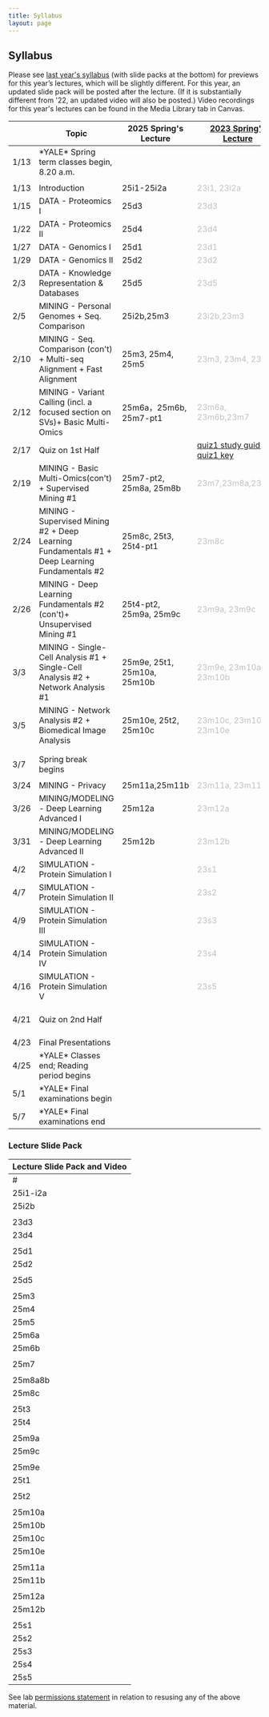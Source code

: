 ```yaml
---
title: Syllabus
layout: page
---
```



## Syllabus

Please see [last year's syllabus](http://cbb752b23.gersteinlab.org/syllabus) (with slide packs at the bottom) for previews for this year’s lectures, which will be slightly different. For this year, an updated slide pack will be posted after the lecture. (If it is substantially different from '22, an updated video will also be posted.) Video recordings for this year's lectures can be found in the Media Library tab in Canvas.

|      | Topic                                                                                                 | 2025 Spring's Lecture | [2023 Spring's Lecture](https://cbb752b23.gersteinlab.org/syllabus)      | Comment                                                                                                                 | Lecture Summary |
| ---- | ----------------------------------------------------------------------------------------------------- | --------------------- | ------------------------------------------------------------------------ | ----------------------------------------------------------------------------------------------------------------------- | --------------- |
| 1/13 | \*YALE\* Spring term classes begin, 8.20 a.m.                                                         |                       |                                                                          |                                                                                                                         |                 |
|      |                                                                                                       |                       |                                                                          |                                                                                                                         |                 |
| 1/13 | Introduction                                                                                          | 25i1-25i2a            | <span style="color:silver">23i1, 23i2a</span>                            |                                                                                                                         |                 |
| 1/15 | DATA - Proteomics I                                                                                   | 25d3                  | <span style="color:silver">23d3</span>                                   | [Suggested Reading](https://files.gersteinlab.org/public-docs/2025/01.23/Proteomics-suggested-reading&study-guide.docx) |  [25d3](http://files2.gersteinlab.org/public-docs/2025/02.11/25d3.pdf)               |
| 1/22 | DATA - Proteomics II                                                                                  | 25d4                  | <span style="color:silver">23d4</span>                                   | [Suggested Reading](https://files.gersteinlab.org/public-docs/2025/01.23/Proteomics-suggested-reading&study-guide.docx) |   [25d4](http://files2.gersteinlab.org/public-docs/2025/02.11/25d4.pdf)              |	
| 1/27 | DATA - Genomics I                                                                                     | 25d1                  | <span style="color:silver">23d1</span>                                   |                                                                                                                         | [25d1](http://files2.gersteinlab.org/public-docs/2025/02.10/CBB752_25d1.pdf)                |
| 1/29 | DATA - Genomics II                                                                                    | 25d2                  | <span style="color:silver">23d2</span>                                   |                                                                                                                         | [25d2](http://files2.gersteinlab.org/public-docs/2025/02.10/CBB752_25d2.pdf)                |
| 2/3  | DATA - Knowledge Representation & Databases                                                           | 25d5                  | <span style="color:silver">23d5</span>                                   |                                                                                                                         |  [25d5](http://files2.gersteinlab.org/public-docs/2025/02.10/CBB752_25d5.pdf)               |
| 2/5  | MINING - Personal Genomes + Seq. Comparison                                                           | 25i2b,25m3            | <span style="color:silver"> 23i2b,23m3</span>                            |                                                                                                                          |    [25i2b](http://files2.gersteinlab.org/public-docs/2025/02.13/25i2b.pdf), [25m3-part1](http://files2.gersteinlab.org/public-docs/2025/02.13/25m3-part1.pdf)             |
| 2/10 | MINING - Seq. Comparison (con't) + Multi-seq Alignment + Fast Alignment                               | 25m3, 25m4, 25m5            | <span style="color:silver">23m3, 23m4, 23m5 </span>                      |                                                                                                                        |  [25m3-part2](https://files.gersteinlab.org/public-docs/2025/03.31/25m3-part2.pdf),[25m4](https://files.gersteinlab.org/public-docs/2025/03.31/25m4.pdf),[25m5](https://files.gersteinlab.org/public-docs/2025/03.31/25m5.pdf)            |
| 2/12 | MINING - Variant Calling (incl. a focused section on SVs)+ Basic Multi-Omics | 25m6a，25m6b, 25m7-pt1                      | <span style="color:silver">23m6a, 23m6b,23m7</span>                |                                                                                                                         |                 |
| 2/17 | Quiz on 1st Half                                                                                      |                               |                                                                                                                         [quiz1 study guide](https://files.gersteinlab.org/public-docs/2025/02.12/quiz1_study_guide.pdf), [quiz1 key](https://files.gersteinlab.org/public-docs/2025/04.14/2025-quiz1-Keys.pdf)                    |                                             |                 |
| 2/19 | MINING - Basic Multi-Omics(con't) + Supervised Mining #1 | 25m7-pt2, 25m8a, 25m8b                      | <span style="color:silver">23m7,23m8a,23m8b</span>                            |                                                                                                                         |                 |
| 2/24 | MINING - Supervised Mining #2 + Deep Learning Fundamentals #1 + Deep Learning Fundamentals #2 					| 25m8c, 25t3, 25t4-pt1                     | <span style="color:silver">23m8c</span>                            |                                                                                                                         |  [25m8c](https://files.gersteinlab.org/public-docs/2025/04.02/25m8c.pdf), [25t3](https://files.gersteinlab.org/public-docs/2025/04.02/25t3.pdf)               |
| 2/26 | MINING - Deep Learning Fundamentals #2 (con't)+ Unsupervised Mining #1		| 25t4-pt2, 25m9a, 25m9c                     | <span style="color:silver">23m9a, 23m9c</span>                           |                                                                                                                         | [25t4-pt2](https://files.gersteinlab.org/public-docs/2025/04.02/25t4-part2.pdf), [25m9a](https://files.gersteinlab.org/public-docs/2025/04.02/25m9a.pdf), [25m9c](https://files.gersteinlab.org/public-docs/2025/04.02/25m9c.pdf)               |
| 3/3  | MINING - Single-Cell Analysis #1 + Single-Cell Analysis #2 +    Network Analysis #1  |  25m9e, 25t1, 25m10a, 25m10b                     | <span style="color:silver">23m9e, 23m10a, 23m10b </span>                                   |                                                                                                                         |                 |
| 3/5  | MINING - Network Analysis #2 + Biomedical Image Analysis 										|  25m10e, 25t2, 25m10c                     | <span style="color:silver">23m10c, 23m10d, 23m10e</span> |                                                                                                                         |          [25m10e](http://files2.gersteinlab.org/public-docs/2025/04.02/25m10e_lecture_summary.pdf), [25t2](http://files2.gersteinlab.org/public-docs/2025/04.02/25t2_lecture_summary.pdf), [25m10c](http://files2.gersteinlab.org/public-docs/2025/04.02/25m10c_lecture_summary.pdf)         |
|      |                                                                                                       |                       |                                                                          |                                                                                                                         |                 |
|      |                                                                                                       |                       |                                                                          |                                                                                                                         |                 |
| 3/7  | Spring break begins                                                                                   |                       |                                                                          |                                                                                                                         |                 |
|      |                                                                                                       |                       |                                                                          |                                                                                                                         |                 |
| 3/24 | MINING - Privacy                                                                                      |25m11a,25m11b                        | <span style="color:silver">23m11a, 23m11b</span>                         |                                                                                                                         |                 |
| 3/26 | MINING/MODELING - Deep Learning Advanced I                                                            |25m12a                       | <span style="color:silver">23m12a</span>                                 |                                                                                                                         |             [25m12a](https://files.gersteinlab.org/public-docs/2025/04.18/15m12a.pdf)    |
| 3/31 | MINING/MODELING - Deep Learning Advanced II                                                           |25m12b                       | <span style="color:silver">23m12b</span>                                 |                                                                                                                         |              [25m12b](https://files.gersteinlab.org/public-docs/2025/04.18/15m12b.pdf)    |
| 4/2  | SIMULATION - Protein Simulation I                                                                     |                       | <span style="color:silver">23s1</span>                                   |                                                                                                                         |                 |
| 4/7  | SIMULATION - Protein Simulation II                                                                    |                       | <span style="color:silver">23s2</span>                                   |                                                                                                                         |                 |
| 4/9  | SIMULATION - Protein Simulation III                                                                   |                       | <span style="color:silver">23s3</span>                                   |                                                                                                                         |                 |
| 4/14 | SIMULATION - Protein Simulation IV                                                                    |                       | <span style="color:silver">23s4</span>                                   |                                                                                                                         |                 |
| 4/16 | SIMULATION - Protein Simulation V                                                                     |                       | <span style="color:silver">23s5</span>                                   |                                                                                                                         |                 |
| 4/21 | Quiz on 2nd Half                                                                                      |                       |                                                                          |                                                                                                                  [quiz2 study guide](https://files.gersteinlab.org/public-docs/2025/04.14/2025-quiz2-guide.pdf)       |                 |
| 4/23 | Final Presentations                                                                                   |                       |                                                                          |                                                                                                                         |                 |
| 4/25 | \*YALE\* Classes end; Reading period begins                                                           |                       |                                                                          |                                                                                                                         |                 |
| 5/1  | \*YALE\* Final examinations begin                                                                     |                       |                                                                          |                                                                                                                         |                 |
| 5/7  | \*YALE\* Final examinations end                                                                       |                       |                                                                          |                                                                                                                         |


### Lecture Slide Pack

| Lecture Slide Pack and Video |
| ---------------------------- |
| #                            | Topic | PDF | PPT | Youtube (‘21) | MPEG |
| 25i1-i2a                          | Introduction to Biomedical Data Science & Introduction to Personal Genomes | [x](https://files.gersteinlab.org/public-docs/2025/02.10/cbb752b25-25i1-25i2a--intro-course-n-personal-genomes.pdf) | [x](https://files.gersteinlab.org/public-docs/2025/01.23/cbb752b25-25i1-25i2a--intro-course-n-personal-genomes.pptx) | [I1](https://youtu.be/0B9BYt5bV84)，[I2a](https://youtu.be/K_Q-17uWlxo) | [25i1-i2a](https://files.gersteinlab.org/public-docs/2025/03.03/cbb752b25-25i1-25i2a--intro-course-n-personal-genomes.mp4)|
| 25i2b                        | An Individual's Perspective on Personal Genomes | [x](https://files.gersteinlab.org/public-docs/2025/02.10/Zimmer_25i2b.pdf) | [x](https://files.gersteinlab.org/public-docs/2025/02.10/Zimmer_25i2b.pptx) | [](https://youtu.be/0qDgfrPY180)[I2b](https://youtu.be/0qDgfrPY180) | [](http://files.gersteinlab.org/media/videos/BioDataSciMiningModeling_Lecture_default_cbb752b21_24feb21_Carl_Zimmer_Personal_Genome.mp4)[i2b](http://files.gersteinlab.org/media/videos/BioDataSciMiningModeling_Lecture_default_cbb752b21_24feb21_Carl_Zimmer_Personal_Genome.mp4) |
|                              |  |  |  |  |  |
| 23d3                         | DATA - Proteomics I - Proteins | [x](https://files.gersteinlab.org/public-docs/2025/01.23/CBB752-25d3-Proteins.pdf) |  | [D3](https://youtu.be/sH_FU9GlwU8) |  |
| 23d4                         | DATA - Proteomics II - Structure | [x](https://files.gersteinlab.org/public-docs/2025/01.23/CBB752-25d4-Structure.pdf) |  | [D4](https://youtu.be/S9uSLQ0qf08) |  |
|                              |  |  |  |  |  |
| 25d1                         | DATA - Genomics I | [x](https://files.gersteinlab.org/public-docs/2025/01.29/250127_Genomics_I.pdf) |  | [](https://www.youtube.com/watch?v=1Ns--G_v4pY&t=3359s)[D1](https://www.youtube.com/watch?v=1Ns--G_v4pY&t=3359s) | [](http://files.gersteinlab.org/media/videos/BioDataSciMiningModeling_0203.mp4)[D1](http://files.gersteinlab.org/media/videos/BioDataSciMiningModeling_0203.mp4) |
| 25d2                         | DATA - Genomics II | [x](https://files.gersteinlab.org/public-docs/2025/01.29/250129_Genomics_II.key.pdf) |  | [](https://www.youtube.com/watch?v=XYxxfF1O0Y4)[D2](https://www.youtube.com/watch?v=XYxxfF1O0Y4) | [](http://files.gersteinlab.org/media/videos/BioDataSciMiningModeling_0208.mp4)[D2](http://files.gersteinlab.org/media/videos/BioDataSciMiningModeling_0208.mp4) |
|                              |  |  |  |  |  |
| 25d5                         | Knowledge Representation & Databases | [x](https://files.gersteinlab.org/public-docs/2025/02.04/cbb752-25d5-ClinicalDB_Cheung_v5.pdf) |  | [](https://youtu.be/zhiUTJNGhvw)[D5](https://youtu.be/zhiUTJNGhvw) | [](http://files.gersteinlab.org/media/videos/BioDataSciMiningModeling_0217.mp4)[D5](http://files.gersteinlab.org/media/videos/BioDataSciMiningModeling_0217.mp4) |
|                              |  |  |  |  |  |
| 25m3                         | Sequence Comparison | [x](https://files.gersteinlab.org/public-docs/2025/02.11/cbb752-25m3-seqcmp.pdf) | [x](https://files.gersteinlab.org/public-docs/2025/02.11/cbb752-25m3-seqcmp.pptx) | [](https://youtu.be/vIhskcQH2m0)[M3](https://youtu.be/vIhskcQH2m0) | [M3](http://files.gersteinlab.org/media/videos/BioDataSciMiningModeling-Lecture_default.cbb752b21-1mar21.03-seqcmp.reencode.onweb.mp4) |
| 25m4                         | Multiple Sequence Comparison | [x](https://files.gersteinlab.org/public-docs/2025/02.11/cbb752-25m4-multiseq.pdf) | [x](https://files.gersteinlab.org/public-docs/2025/02.11/cbb752-25m4-multiseq.pptx) | [](https://youtu.be/1n8wIPTOYPY)[M4](https://youtu.be/1n8wIPTOYPY) | [M4](http://files.gersteinlab.org/media/videos/BioDataSciMiningModeling-Lecture_default.cbb752b21-1mar21.04-multiseq.reencode.onweb.mp4) |
| 25m5                         | Fast Alignment | [x](https://files.gersteinlab.org/public-docs/2025/02.11/cbb752-25m5-fastalign.pdf) | [x](https://files.gersteinlab.org/public-docs/2025/02.11/cbb752-25m5-fastalign.pptx) | [](https://youtu.be/G7JQUGnpx_Q)[M5](https://youtu.be/G7JQUGnpx_Q) | [M5](http://files.gersteinlab.org/media/videos/BioDataSciMiningModeling-Lecture_default.cbb752b21-3mar21.05-fast-alignment.onweb.mp4) |
| 25m6a                        | Variant Identification | [x](https://files.gersteinlab.org/public-docs/2025/02.12/cbb752-25m6a-SNVs-SVs.pdf) | [x](https://files.gersteinlab.org/public-docs/2025/02.12/cbb752-25m6a-SNVs-SVs.pptx)  | [](https://youtu.be/r_Wj3mQS5Rg)[M6a](https://youtu.be/r_Wj3mQS5Rg) | [M6a](http://files.gersteinlab.org/media/videos/BioDataSciMiningModeling-Lecture_default.cbb752b21-3mar21.06-SNVs-SVs.onweb.mp4) |
| 25m6b                        | 1000 Genome + PCAWG summary | [x](https://files.gersteinlab.org/public-docs/2025/02.12/cbb752-25m6b-1000G-PCAWG.pdf)  | [x](https://files.gersteinlab.org/public-docs/2025/02.12/cbb752-25m6b-1000G-PCAWG.pptx) | [](https://youtu.be/W_9PMdrVcoU)[M6b](https://youtu.be/W_9PMdrVcoU) | [M6b](http://files.gersteinlab.org/media/videos/BioDataSciMiningModeling-Lecture_default.cbb752b21-8mar21.6b-1000G-PCAWG.onweb.mp4) |
|                              |  |  |  |  |  |
| 25m7                         | Basic Pipeline Processing for Genomics & Multi-omics | [pt1](https://files.gersteinlab.org/public-docs/2025/02.12/cbb752-25m7-part1-genome-annotation-multiomics.pdf),[pt2](https://files.gersteinlab.org/public-docs/2025/03.03/cbb752-25m7-part2-genome-annotation-AS-GWAS-eQTL.pdf) | [p1](https://files.gersteinlab.org/public-docs/2025/02.12/cbb752-25m7-part1-genome-annotation-multiomics.pptx),[pt2](https://files.gersteinlab.org/public-docs/2025/02.12/cbb752-25m7-part1-genome-annotation-multiomics.pptx) | [](https://youtu.be/6518t-LZPIU)[M7](https://youtu.be/6518t-LZPIU) | [M7](http://files.gersteinlab.org/media/videos/BioDataSciMiningModeling-Lecture_default.cbb752b21-8mar21.07-multi-omics.onweb.mp4), [25m7-pt2](https://files.gersteinlab.org/public-docs/2025/03.03/cbb752-25m7-part2-genome-annotation-AS-GWAS-eQTL.mp4) |
|                              |  |  |  |  |  |
| 25m8a8b                        | Supervised Data Mining - Decision Trees | [ x](https://files.gersteinlab.org/public-docs/2025/03.03/cbb752-25m8a-25m8b--ML-supervised-ROC-DTs.pdf) | [x](https://files.gersteinlab.org/public-docs/2025/03.03/cbb752-25m8a-25m8b--ML-supervised-ROC-DTs.pptx) | [](https://youtu.be/NHXsSPkhcUI)[](https://youtu.be/NHXsSPkhcUI) | [25m8a8b](https://files.gersteinlab.org/public-docs/2025/04.11/cbb752-25m8a8b-supervised-basics-Trees.mp4) |
| 25m8c                        | Supervised Data Mining - SVMs | [x](https://files.gersteinlab.org/public-docs/2025/03.03/cbb752-25m8c-ML-supervised-SVMs.pdf) | [x](https://files.gersteinlab.org/public-docs/2025/03.03/cbb752-25m8c-ML-supervised-SVMs.pptx)| [](https://youtu.be/ag71egQPz9w)[M8c](https://youtu.be/ag71egQPz9w) | [M8c](http://files.gersteinlab.org/media/videos/BioDataSciMiningModeling-Lecture_default.cbb752b21-15mar21.8c-Supervised-mining-SVMs.onweb.mp4) |
|                              |  |  |  |  |  |
| 25t3                         | Deep Learning Fundamentals I | [x](https://files.gersteinlab.org/public-docs/2025/03.04/cbb752b25_25t3.pdf) | [x](https://files.gersteinlab.org/public-docs/2025/03.04/cbb752b25_25t3.pptx)  |  |  |
| 25t4                         | Deep Learning Fundamentals II |[x](https://files.gersteinlab.org/public-docs/2025/03.21/cbb752b25_DL_ii.pdf) | [x](https://files.gersteinlab.org/public-docs/2025/03.21/cbb752b25_DL_ii.pptx) |  |  |
|                              |  |  |  |  |  |
| 25m9a                        | Unsupervised Data Mining - Clustering | [x](https://files.gersteinlab.org/public-docs/2025/03.31/cbb752-25m9a-ML-unsupervised-clustering.pdf) | [x](https://files.gersteinlab.org/public-docs/2025/03.03/cbb752-25m9a-ML-unsupervised-clustering.pptx)| [](https://youtu.be/9hDw_aLzSPw)[M9a](https://youtu.be/9hDw_aLzSPw) | [](http://files.gersteinlab.org/media/videos/BioDataSciMiningModeling-Lecture_default.cbb752b21-15mar21.9a.Unsupervised-mining-clustering.onweb.mp4)[25m9a](https://files.gersteinlab.org/public-docs/2025/04.11/cbb752-25m9a-ML-unsupervised-clustering.mp4) |
| 25m9c                        | Unsupervised Data Mining - SVD | [x](https://files.gersteinlab.org/public-docs/2025/03.03/cbb752-25m9c--ML-unsupervised-SVD-core.pdf) | [x](https://files.gersteinlab.org/public-docs/2025/03.03/cbb752-25m9c--ML-unsupervised-SVD-core.pptx) | [](https://youtu.be/UdtzKBp8VH0)[](https://youtu.be/UdtzKBp8VH0) | [](http://files.gersteinlab.org/media/videos/BioDataSciMiningModeling-Lecture_default.cbb752b21-17mar21.09c-SVD.onweb.mp4)[25m9c](https://files.gersteinlab.org/public-docs/2025/03.17/cbb752-25m9c--ML-unsupervised-SVD-core.mp4)|
|                              |  |  |  |  |  |
| 25m9e                        | Single Cell Analysis | [x](https://files.gersteinlab.org/public-docs/2025/03.17/cbb752-25m9e-singlecell.pptx) | [x](https://files.gersteinlab.org/public-docs/2025/03.17/cbb752-25m9e-singlecell.pdf)  |  | [](http://files2.gersteinlab.org/public-docs/2023/02.22/23m9e--cbb752-MG-spr23-singlecell.mp4)[23m9e](http://files2.gersteinlab.org/public-docs/2023/02.22/23m9e--cbb752-MG-spr23-singlecell.mp4) |
| 25t1                         | Single Cell part 2 | [x](https://files.gersteinlab.org/public-docs/2025/03.24/DB_singlecell.pdf) | [x](https://files.gersteinlab.org/public-docs/2025/03.24/DB_singlecell.pptx)  |  | [](http://files.gersteinlab.org/public-docs/2023/04.27/DB_lecture.mp4)[23t1](http://files.gersteinlab.org/public-docs/2023/04.27/DB_lecture.mp4) |
|                              |  |  |  |  |  |
| 25t2                         | Image Analysis | [x](https://files.gersteinlab.org/public-docs/2025/03.10/cbb752b25_25t2.pdf) | [x](https://files.gersteinlab.org/public-docs/2025/03.10/cbb752b25_25t2.pptx) |  | |
|                              |  |  |  |  |  |
| 25m10a                       | Networks - Intro | [x](https://files.gersteinlab.org/public-docs/2025/03.17/cbb752-25m10a-networks-intro.pptx)| [x](https://files.gersteinlab.org/public-docs/2025/03.17/cbb752-25m10a-networks-intro.pdf) | [](https://youtu.be/KIEjigOPoq0)[M10a](https://youtu.be/KIEjigOPoq0) | [M10a](http://files.gersteinlab.org/media/videos/BioDataSciMiningModeling-Lecture_default.cbb752b21-17mar21.10a-network-topology-analysis.onweb.mp4) |
| 25m10b                       | Networks - Network Quantities | [x](https://files.gersteinlab.org/public-docs/2025/03.17/cbb752-25m10b-network-quantities.pptx)| [x](https://files.gersteinlab.org/public-docs/2025/03.17/cbb752-25m10b-network-quantities.pdf) | [](https://youtu.be/tmgECW9Pjoo)[M10b](https://youtu.be/tmgECW9Pjoo) | [M10b](http://files.gersteinlab.org/media/videos/BioDataSciMiningModeling-Lecture_default.cbb752b21-17mar21.10b-network-topology-analysis.onweb.mp4) |
| 25m10c                       | Networks - Network Generation Models | [x](https://files.gersteinlab.org/public-docs/2025/03.17/cbb752-25m10c-network-generation.pptx)| [x](https://files.gersteinlab.org/public-docs/2025/03.17/cbb752-25m10c-network-generation.pdf) | [](https://youtu.be/FalSiWgVF3A)[M10c](https://youtu.be/FalSiWgVF3A) | [M10c](http://files.gersteinlab.org/media/videos/BioDataSciMiningModeling-Lecture_default.cbb752b21-29mar21.10c-network-topology-analysis.onweb.mp4) |
| 25m10e                       | Networks - Network Prediction | [x](https://files.gersteinlab.org/public-docs/2025/03.17/cbb752-25m10e-network-prediction.pptx)| [x](https://files.gersteinlab.org/public-docs/2025/03.17/cbb752-25m10e-network-prediction.pdf) |  | [](http://files2.gersteinlab.org/public-docs/2023/04.13/network/23m10e--cbb752-MG-spr23-network-prediction.mp4)[](http://files2.gersteinlab.org/public-docs/2023/04.13/network/23m10e--cbb752-MG-spr23-network-prediction.mp4) [25m10e](https://files.gersteinlab.org/public-docs/2025/03.17/cbb752-25m10e-network-prediction.mp4)|
|                              |  |  |  |  |  |
| 25m11a                       | Privacy in Biomedical Data Science (esp. Genomic Privacy) |[x](https://files.gersteinlab.org/public-docs/2025/03.31/cbb752-25m11a--privacy.pdf) | [x](https://files.gersteinlab.org/public-docs/2025/03.31/cbb752-25m11a--privacy.pptx) |  | [25m11a](https://files.gersteinlab.org/public-docs/2025/04.11/cbb752-25m11a--privacy.mp4) |
| 25m11b                       | Privacy in Biomedical Data Science (esp. Genomic Privacy) |[x](https://files.gersteinlab.org/public-docs/2025/03.30/cbb752-5m11b-privacy2.pdf) | [x](https://files.gersteinlab.org/public-docs/2025/03.30/cbb752-5m11b-privacy2.pptx) |  | [25m11b](https://files.gersteinlab.org/public-docs/2025/04.11/cbb752-25m11b-privacy-2.mp4) |
|                              |  |  |  |  |  |
| 25m12a                       | Deep Learning Advanced I| [x](https://files.gersteinlab.org/public-docs/2025/03.30/Deep_Generative_Models_I_v2.pdf) |  | [](https://youtu.be/Y6hbdHspbr0) | [](http://files.gersteinlab.org/media/videos/331.mp4) [25m12a](https://files.gersteinlab.org/public-docs/2025/03.30/cbb752b25_25m12a_trimmed.mp4)|
| 25m12b                       | Deep Learning Advanced II | [x](https://files.gersteinlab.org/public-docs/2025/04.02/Deep_Generative_Models_II.pdf) |  | [M12b](https://youtu.be/ctTXeAnYUSg) | [M12b](http://files.gersteinlab.org/media/videos/BioDataSciMiningModeling_0405.mp4) |
|                              |  |  |  |  |  |
| 25s1                         | Protein Folding |[x](https://files.gersteinlab.org/public-docs/2025/04.11/cbb752-25s1-protein_structure.pdf)  | [x](https://files.gersteinlab.org/public-docs/2025/04.11/cbb752-25s1-protein_structure.ppt)  | [](https://youtu.be/kOjIV1C6LmI)[S1](https://youtu.be/kOjIV1C6LmI) | [](http://files.gersteinlab.org/media/videos/BioDataSciMiningModeling_0419.mp4)[](http://files.gersteinlab.org/media/videos/BioDataSciMiningModeling_0419.mp4)[25s1](https://files.gersteinlab.org/public-docs/2025/04.03/0402_recordings_trimmed.mp4) |
| 25s2                         | Core Repacking | [x](https://files.gersteinlab.org/public-docs/2025/04.11/cbb752-25s2-core_repacking.pdf)  | [x](https://files.gersteinlab.org/public-docs/2025/04.18/cbb752-25s2-core_repacking.pptx)  | [](https://www.youtube.com/watch?v=5as493cQ2t4)[S2](https://www.youtube.com/watch?v=5as493cQ2t4) | [](http://files.gersteinlab.org/media/videos/BioDataSciMiningModeling_0419.mp4)[S2](http://files.gersteinlab.org/media/videos/BioDataSciMiningModeling_0419.mp4) |
| 25s3                         | Protein-Protein Interactions | [x](https://files.gersteinlab.org/public-docs/2025/04.18/cbb752-25s3-protein-protein-interactoin.pdf)  | [x](https://files.gersteinlab.org/public-docs/2025/04.18/cbb752-25s3-protein-protein-interactoin.pptx)  | [](https://youtu.be/jYF1jCH94ds)[](https://youtu.be/jYF1jCH94ds) | [](http://files.gersteinlab.org/media/videos/BioDataSciMiningModeling_0422.mp4)[](http://files.gersteinlab.org/media/videos/BioDataSciMiningModeling_0422.mp4) |
| 25s4                         | Molecular Dynamics |  |  | [](https://youtu.be/Ar-Nu7lNX0A)[](https://youtu.be/Ar-Nu7lNX0A) | [](http://files.gersteinlab.org/media/videos/BioDataSciMiningModeling_0426.mp4)[](http://files.gersteinlab.org/media/videos/BioDataSciMiningModeling_0426.mp4) |
| 25s5                         | Simulation | [x](https://files.gersteinlab.org/public-docs/2025/04.18/cbb752-25s5-2025-04-PDB_and_AlphaFold_IW_CBB.pdf) | [x](https://files.gersteinlab.org/public-docs/2025/04.18/cbb752-25s5-2025-04-PDB_and_AlphaFold_IW_CBB.pptx) |  |


See lab [permissions statement](https://sites.gersteinlab.org/permissions/) in relation to resusing any of the above material.
